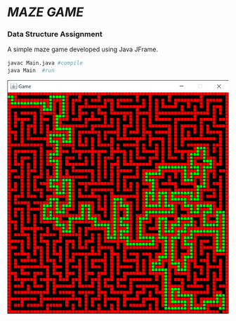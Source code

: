 # _MAZE GAME_
### Data Structure Assignment

A simple maze game developed using Java JFrame.



```sh
javac Main.java #compile
java Main  #run
```
![alt text](https://github.com/syedoq/maze_game/blob/master/Capture.PNG?raw=true)

